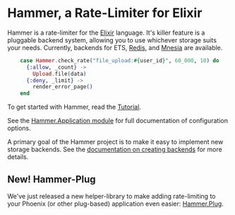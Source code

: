 # Hammer, a Rate-Limiter for Elixir

Hammer is a rate-limiter for the [Elixir](https://elixir-lang.org/) language.
It's killer feature is a pluggable backend system, allowing you to use whichever
storage suits your needs. Currently, backends for ETS,
[Redis](https://github.com/ExHammer/hammer-backend-redis), and [Mnesia](https://github.com/ExHammer/hammer-backend-mnesia) are available.


```elixir
    case Hammer.check_rate("file_upload:#{user_id}", 60_000, 10) do
      {:allow, _count} ->
        Upload.file(data)
      {:deny, _limit} ->
        render_error_page()
    end
```

To get started with Hammer, read the [Tutorial](/hammer/tutorial.html).

See the [Hammer.Application module](/hammer/Hammer.Application.html) for full
documentation of configuration options.

A primary goal of the Hammer project is to make it easy to implement new storage
backends. See the [documentation on creating
backends](/hammer/creatingbackends.html) for more details.

## New! Hammer-Plug

We've just released a new helper-library to make adding rate-limiting to your Phoenix
(or other plug-based) application even easier: [Hammer.Plug](https://github.com/ExHammer/hammer-plug).
